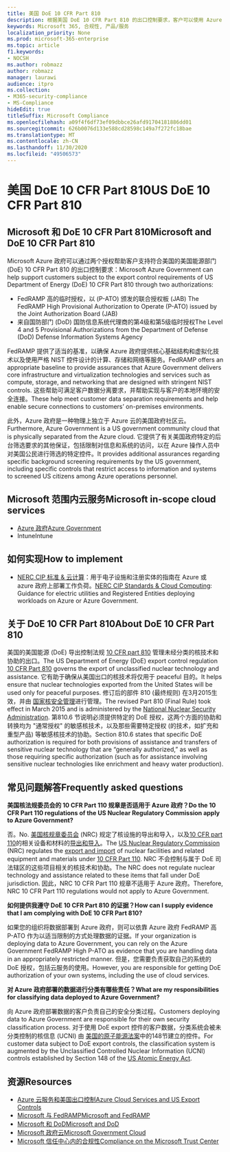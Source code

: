 ```yaml
---
title: 美国 DoE 10 CFR Part 810
description: 根据美国 DoE 10 CFR Part 810 的出口控制要求，客户可以使用 Azure 政府。
keywords: Microsoft 365, 合规性, 产品/服务
localization_priority: None
ms.prod: microsoft-365-enterprise
ms.topic: article
f1.keywords:
- NOCSH
ms.author: robmazz
author: robmazz
manager: laurawi
audience: itpro
ms.collection:
- M365-security-compliance
- MS-Compliance
hideEdit: true
titleSuffix: Microsoft Compliance
ms.openlocfilehash: a09f4f6df73ef09dbbce26afd91704181886dd01
ms.sourcegitcommit: 626b0076d133e588cd28598c149a7f272fc18bae
ms.translationtype: MT
ms.contentlocale: zh-CN
ms.lasthandoff: 11/30/2020
ms.locfileid: "49506573"
---
```

# <a name="us-doe-10-cfr-part-810"></a><span data-ttu-id="71a73-104">美国 DoE 10 CFR Part 810</span><span class="sxs-lookup"><span data-stu-id="71a73-104">US DoE 10 CFR Part 810</span></span>

## <a name="microsoft-and-doe-10-cfr-part-810"></a><span data-ttu-id="71a73-105">Microsoft 和 DoE 10 CFR Part 810</span><span class="sxs-lookup"><span data-stu-id="71a73-105">Microsoft and DoE 10 CFR Part 810</span></span>

<span data-ttu-id="71a73-106">Microsoft Azure 政府可以通过两个授权帮助客户支持符合美国的美国能源部门 (DoE) 10 CFR Part 810 的出口控制要求：</span><span class="sxs-lookup"><span data-stu-id="71a73-106">Microsoft Azure Government can help support customers subject to the export control requirements of US Department of Energy (DoE) 10 CFR Part 810 through two authorizations:</span></span>

- <span data-ttu-id="71a73-107">FedRAMP 高的临时授权，以 (P-ATO) 颁发的联合授权板 (JAB) </span><span class="sxs-lookup"><span data-stu-id="71a73-107">The FedRAMP High Provisional Authorization to Operate (P-ATO) issued by the Joint Authorization Board (JAB)</span></span>
- <span data-ttu-id="71a73-108">来自国防部门 (DoD) 国防信息系统代理商的第4级和第5级临时授权</span><span class="sxs-lookup"><span data-stu-id="71a73-108">The Level 4 and 5 Provisional Authorizations from the Department of Defense (DoD) Defense Information Systems Agency</span></span>

<span data-ttu-id="71a73-109">FedRAMP 提供了适当的基准，以确保 Azure 政府提供核心基础结构和虚拟化技术以及使用严格 NIST 控件设计的计算、存储和网络等服务。</span><span class="sxs-lookup"><span data-stu-id="71a73-109">FedRAMP offers an appropriate baseline to provide assurances that Azure Government delivers core infrastructure and virtualization technologies and services such as compute, storage, and networking that are designed with stringent NIST controls.</span></span> <span data-ttu-id="71a73-110">这些帮助可满足客户数据分离要求，并帮助实现与客户的本地环境的安全连接。</span><span class="sxs-lookup"><span data-stu-id="71a73-110">These help meet customer data separation requirements and help enable secure connections to customers’ on-premises environments.</span></span>

<span data-ttu-id="71a73-111">此外，Azure 政府是一种物理上独立于 Azure 云的美国政府社区云。</span><span class="sxs-lookup"><span data-stu-id="71a73-111">Furthermore, Azure Government is a US government community cloud that is physically separated from the Azure cloud.</span></span> <span data-ttu-id="71a73-112">它提供了有关美国政府特定的后台筛选要求的其他保证，包括限制对信息和系统的访问，以在 Azure 操作人员中对美国公民进行筛选的特定控件。</span><span class="sxs-lookup"><span data-stu-id="71a73-112">It provides additional assurances regarding specific background screening requirements by the US government, including specific controls that restrict access to information and systems to screened US citizens among Azure operations personnel.</span></span>

## <a name="microsoft-in-scope-cloud-services"></a><span data-ttu-id="71a73-113">Microsoft 范围内云服务</span><span class="sxs-lookup"><span data-stu-id="71a73-113">Microsoft in-scope cloud services</span></span>

- [<span data-ttu-id="71a73-114">Azure 政府</span><span class="sxs-lookup"><span data-stu-id="71a73-114">Azure Government</span></span>](https://aka.ms/AzureCompliance)
- <span data-ttu-id="71a73-115">Intune</span><span class="sxs-lookup"><span data-stu-id="71a73-115">Intune</span></span>

## <a name="how-to-implement"></a><span data-ttu-id="71a73-116">如何实现</span><span class="sxs-lookup"><span data-stu-id="71a73-116">How to implement</span></span>

- <span data-ttu-id="71a73-117">[NERC CIP 标准 & 云计算](https://aka.ms/AzureNERC)：用于电子设施和注册实体的指南在 Azure 或 azure 政府上部署工作负荷。</span><span class="sxs-lookup"><span data-stu-id="71a73-117">[NERC CIP Standards & Cloud Computing](https://aka.ms/AzureNERC): Guidance for electric utilities and Registered Entities deploying workloads on Azure or Azure Government.</span></span>

## <a name="about-doe-10-cfr-part-810"></a><span data-ttu-id="71a73-118">关于 DoE 10 CFR Part 810</span><span class="sxs-lookup"><span data-stu-id="71a73-118">About DoE 10 CFR Part 810</span></span>

<span data-ttu-id="71a73-119">美国的美国能源 (DoE) 导出控制法规 [10 CFR part 810](https://www.govinfo.gov/content/pkg/FR-2015-02-23/pdf/2015-03479.pdf) 管理未经分类的核技术和协助的出口。</span><span class="sxs-lookup"><span data-stu-id="71a73-119">The US Department of Energy (DoE) export control regulation [10 CFR Part 810](https://www.govinfo.gov/content/pkg/FR-2015-02-23/pdf/2015-03479.pdf) governs the export of unclassified nuclear technology and assistance.</span></span> <span data-ttu-id="71a73-120">它有助于确保从美国出口的核技术将仅用于 peaceful 目的。</span><span class="sxs-lookup"><span data-stu-id="71a73-120">It helps ensure that nuclear technologies exported from the United States will be used only for peaceful purposes.</span></span> <span data-ttu-id="71a73-121">修订后的部件 810 (最终规则) 在3月2015生效，并由 [国家核安全管理](https://www.energy.gov/nnsa/national-nuclear-security-administration)进行管理。</span><span class="sxs-lookup"><span data-stu-id="71a73-121">The revised Part 810 (Final Rule) took effect in March 2015 and is administered by the [National Nuclear Security Administration](https://www.energy.gov/nnsa/national-nuclear-security-administration).</span></span> <span data-ttu-id="71a73-122">第810.6 节说明必须提供特定的 DoE 授权，这两个方面的协助和转换均为 "通常授权" 的敏感核技术，以及那些需要特定授权 (的技术，如扩充和重型产品) 等敏感核技术的协助。</span><span class="sxs-lookup"><span data-stu-id="71a73-122">Section 810.6 states that specific DoE authorization is required for both provisions of assistance and transfers of sensitive nuclear technology that are “generally authorized,” as well as those requiring specific authorization (such as for assistance involving sensitive nuclear technologies like enrichment and heavy water production).</span></span>

## <a name="frequently-asked-questions"></a><span data-ttu-id="71a73-123">常见问题解答</span><span class="sxs-lookup"><span data-stu-id="71a73-123">Frequently asked questions</span></span>

<span data-ttu-id="71a73-124">**美国核法规委员会的 10 CFR Part 110 规章是否适用于 Azure 政府？**</span><span class="sxs-lookup"><span data-stu-id="71a73-124">**Do the 10 CFR Part 110 regulations of the US Nuclear Regulatory Commission apply to Azure Government?**</span></span>

<span data-ttu-id="71a73-125">否。</span><span class="sxs-lookup"><span data-stu-id="71a73-125">No.</span></span> <span data-ttu-id="71a73-126">[美国核规章委员会](https://www.nrc.gov/) (NRC) 规定了核设施的导出和导入，以及[10 CFR part 110](https://www.nrc.gov/reading-rm/doc-collections/cfr/part110/)的相关设备和材料的[导出和导入](https://www.nrc.gov/about-nrc/ip/export-import.html)。</span><span class="sxs-lookup"><span data-stu-id="71a73-126">The [US Nuclear Regulatory Commission](https://www.nrc.gov/) (NRC) regulates the [export and import](https://www.nrc.gov/about-nrc/ip/export-import.html) of nuclear facilities and related equipment and materials under [10 CFR Part 110](https://www.nrc.gov/reading-rm/doc-collections/cfr/part110/).</span></span> <span data-ttu-id="71a73-127">NRC 不会控制与属于 DoE 司法辖区的这些项目相关的核技术和协助。</span><span class="sxs-lookup"><span data-stu-id="71a73-127">The NRC does not regulate nuclear technology and assistance related to these items that fall under DoE jurisdiction.</span></span> <span data-ttu-id="71a73-128">因此，NRC 10 CFR Part 110 规章不适用于 Azure 政府。</span><span class="sxs-lookup"><span data-stu-id="71a73-128">Therefore, NRC 10 CFR Part 110 regulations would not apply to Azure Government.</span></span>

<span data-ttu-id="71a73-129">**如何提供我遵守 DoE 10 CFR Part 810 的证据？**</span><span class="sxs-lookup"><span data-stu-id="71a73-129">**How can I supply evidence that I am complying with DoE 10 CFR Part 810?**</span></span>

<span data-ttu-id="71a73-130">如果您的组织将数据部署到 Azure 政府，则可以依靠 Azure 政府 FedRAMP 高 P-ATO 作为以适当限制的方式处理数据的证据。</span><span class="sxs-lookup"><span data-stu-id="71a73-130">If your organization is deploying data to Azure Government, you can rely on the Azure Government FedRAMP High P-ATO as evidence that you are handling data in an appropriately restricted manner.</span></span> <span data-ttu-id="71a73-131">但是，您需要负责获取自己的系统的 DoE 授权，包括云服务的使用。</span><span class="sxs-lookup"><span data-stu-id="71a73-131">However, you are responsible for getting DoE authorization of your own systems, including the use of cloud services.</span></span>

<span data-ttu-id="71a73-132">**对 Azure 政府部署的数据进行分类有哪些责任？**</span><span class="sxs-lookup"><span data-stu-id="71a73-132">**What are my responsibilities for classifying data deployed to Azure Government?**</span></span>

<span data-ttu-id="71a73-133">向 Azure 政府部署数据的客户负责自己的安全分类过程。</span><span class="sxs-lookup"><span data-stu-id="71a73-133">Customers deploying data to Azure Government are responsible for their own security classification process.</span></span> <span data-ttu-id="71a73-134">对于使用 DoE export 控件的客户数据，分类系统会被未分类控制的核信息 (UCNI) 由 [美国的原子能源法案](https://www.epa.gov/laws-regulations/summary-atomic-energy-act)中的148节建立的控件。</span><span class="sxs-lookup"><span data-stu-id="71a73-134">For customer data subject to DoE export controls, the classification system is augmented by the Unclassified Controlled Nuclear Information (UCNI) controls established by Section 148 of the [US Atomic Energy Act](https://www.epa.gov/laws-regulations/summary-atomic-energy-act).</span></span>

## <a name="resources"></a><span data-ttu-id="71a73-135">资源</span><span class="sxs-lookup"><span data-stu-id="71a73-135">Resources</span></span>

- [<span data-ttu-id="71a73-136">Azure 云服务和美国出口控制</span><span class="sxs-lookup"><span data-stu-id="71a73-136">Azure Cloud Services and US Export Controls</span></span>](https://servicetrust.microsoft.com/ViewPage/TrustDocuments?command=Download&downloadType=Document&downloadId=c24c11f2-2cd4-444a-9160-19762855ad3a&docTab=6d000410-c9e9-11e7-9a91-892aae8839ad_FAQ_and_White_Papers)
- [<span data-ttu-id="71a73-137">Microsoft 与 FedRAMP</span><span class="sxs-lookup"><span data-stu-id="71a73-137">Microsoft and FedRAMP</span></span>](offering-fedramp.md)
- [<span data-ttu-id="71a73-138">Microsoft 和 DoD</span><span class="sxs-lookup"><span data-stu-id="71a73-138">Microsoft and DoD</span></span>](offering-dod-disa-l2-l4-l5.md)
- [<span data-ttu-id="71a73-139">Microsoft 政府云</span><span class="sxs-lookup"><span data-stu-id="71a73-139">Microsoft Government Cloud</span></span>](https://www.microsoft.com/enterprise/government)
- [<span data-ttu-id="71a73-140">Microsoft 信任中心内的合规性</span><span class="sxs-lookup"><span data-stu-id="71a73-140">Compliance on the Microsoft Trust Center</span></span>](https://www.microsoft.com/trust-center/compliance/compliance-overview)
